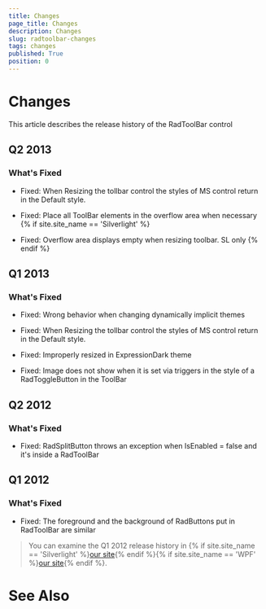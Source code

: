 ```yaml
---
title: Changes
page_title: Changes
description: Changes
slug: radtoolbar-changes
tags: changes
published: True
position: 0
---
```


# Changes



This article describes the release history of the RadToolBar control

## Q2 2013

### What's Fixed

* Fixed: When Resizing the tollbar control the styles of MS control  return in the Default style.

* Fixed: Place all ToolBar elements in the overflow area when necessary {% if site.site_name == 'Silverlight' %}

* Fixed: Overflow area displays empty when resizing toolbar. SL only {% endif %}

## Q1 2013

### What's Fixed

* Fixed: Wrong behavior when changing dynamically implicit themes

* Fixed: When Resizing the tollbar control the styles of MS control  return in the Default style.

* Fixed: Improperly resized in ExpressionDark theme

* Fixed: Image does not show when it is set via triggers in the style of a RadToggleButton in the ToolBar

## Q2 2012

### What's Fixed

* Fixed: RadSplitButton throws an exception when IsEnabled = false and it's inside a RadToolBar

## Q1 2012

### What's Fixed

* Fixed: The foreground and the background of RadButtons put in RadToolBar are similar

>You can examine the Q1 2012 release history in
				{% if site.site_name == 'Silverlight' %}[our site](http://www.telerik.com/products/silverlight/whats-new/release_notes/q1-2012-version-2012-1-215-271395503.aspx){% endif %}{% if site.site_name == 'WPF' %}[our site](http://www.telerik.com/products/wpf/whats-new/release-history/q1-2012-version-2012-1-215-1506305735.aspx){% endif %}.
			  

# See Also
